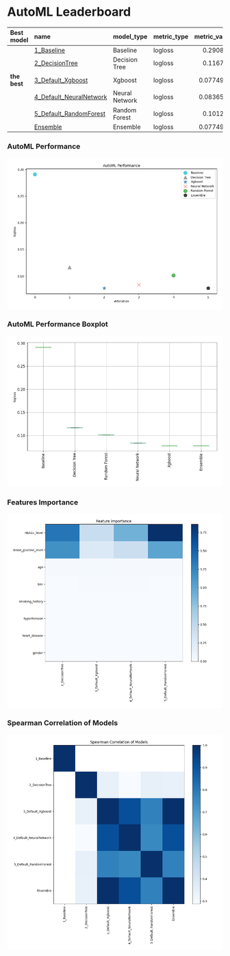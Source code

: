 # AutoML Leaderboard

| Best model   | name                                                         | model_type     | metric_type   |   metric_value |   train_time |
|:-------------|:-------------------------------------------------------------|:---------------|:--------------|---------------:|-------------:|
|              | [1_Baseline](1_Baseline/README.md)                           | Baseline       | logloss       |      0.290814  |         1.81 |
|              | [2_DecisionTree](2_DecisionTree/README.md)                   | Decision Tree  | logloss       |      0.116766  |        63.14 |
| **the best** | [3_Default_Xgboost](3_Default_Xgboost/README.md)             | Xgboost        | logloss       |      0.0774915 |        17.9  |
|              | [4_Default_NeuralNetwork](4_Default_NeuralNetwork/README.md) | Neural Network | logloss       |      0.0836576 |        31.97 |
|              | [5_Default_RandomForest](5_Default_RandomForest/README.md)   | Random Forest  | logloss       |      0.101214  |        18.45 |
|              | [Ensemble](Ensemble/README.md)                               | Ensemble       | logloss       |      0.0774915 |         6.67 |

### AutoML Performance
![AutoML Performance](ldb_performance.png)

### AutoML Performance Boxplot
![AutoML Performance Boxplot](ldb_performance_boxplot.png)

### Features Importance
![features importance across models](features_heatmap.png)



### Spearman Correlation of Models
![models spearman correlation](correlation_heatmap.png)

